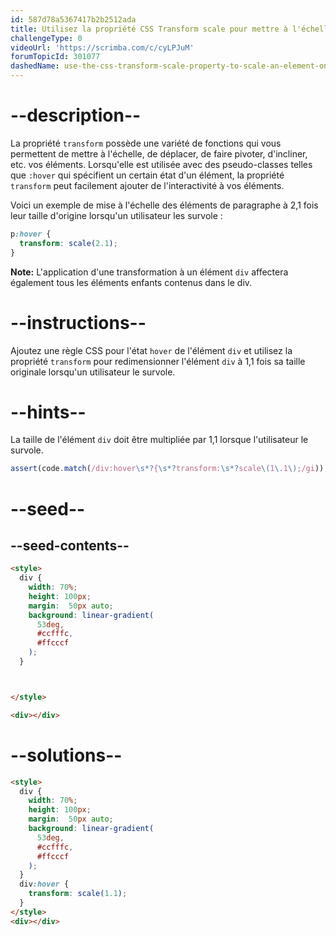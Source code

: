 ```yaml
---
id: 587d78a5367417b2b2512ada
title: Utilisez la propriété CSS Transform scale pour mettre à l'échelle un élément au survol de celui-ci.
challengeType: 0
videoUrl: 'https://scrimba.com/c/cyLPJuM'
forumTopicId: 301077
dashedName: use-the-css-transform-scale-property-to-scale-an-element-on-hover
---
```


# --description--

La propriété `transform` possède une variété de fonctions qui vous permettent de mettre à l'échelle, de déplacer, de faire pivoter, d'incliner, etc. vos éléments. Lorsqu'elle est utilisée avec des pseudo-classes telles que `:hover` qui spécifient un certain état d'un élément, la propriété `transform` peut facilement ajouter de l'interactivité à vos éléments.

Voici un exemple de mise à l'échelle des éléments de paragraphe à 2,1 fois leur taille d'origine lorsqu'un utilisateur les survole :

```css
p:hover {
  transform: scale(2.1);
}
```

**Note:** L'application d'une transformation à un élément `div` affectera également tous les éléments enfants contenus dans le div.

# --instructions--

Ajoutez une règle CSS pour l'état `hover` de l'élément `div` et utilisez la propriété `transform` pour redimensionner l'élément `div` à 1,1 fois sa taille originale lorsqu'un utilisateur le survole.

# --hints--

La taille de l'élément `div` doit être multipliée par 1,1 lorsque l'utilisateur le survole.

```js
assert(code.match(/div:hover\s*?{\s*?transform:\s*?scale\(1\.1\);/gi));
```

# --seed--

## --seed-contents--

```html
<style>
  div {
    width: 70%;
    height: 100px;
    margin:  50px auto;
    background: linear-gradient(
      53deg,
      #ccfffc,
      #ffcccf
    );
  }



</style>

<div></div>
```

# --solutions--

```html
<style>
  div {
    width: 70%;
    height: 100px;
    margin:  50px auto;
    background: linear-gradient(
      53deg,
      #ccfffc,
      #ffcccf
    );
  }
  div:hover {
    transform: scale(1.1);
  }
</style>
<div></div>
```
